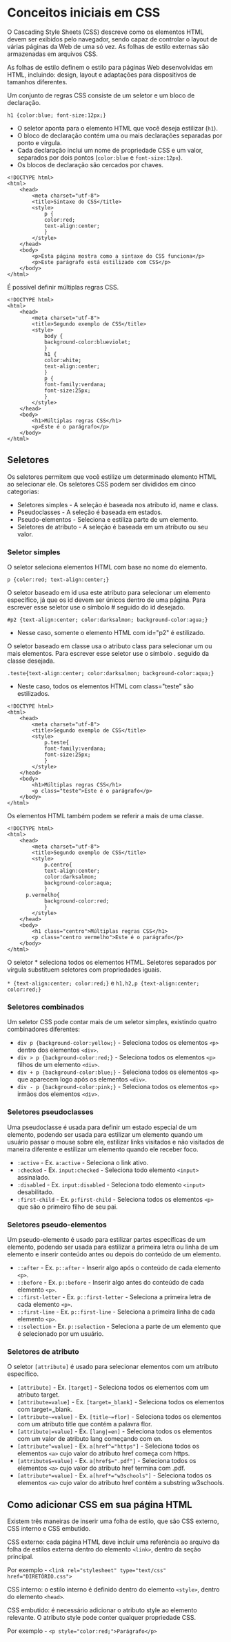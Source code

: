 # Conceitos iniciais em CSS

O Cascading Style Sheets (CSS) descreve como os elementos HTML devem ser exibidos pelo navegador, sendo capaz de controlar o layout de várias páginas da Web de uma só vez. As folhas de estilo externas são armazenadas em arquivos CSS.

As folhas de estilo definem o estilo para páginas Web desenvolvidas em HTML, incluindo: design, layout e adaptações para dispositivos de tamanhos diferentes.

Um conjunto de regras CSS consiste de um seletor e um bloco de declaração.

`h1 {color:blue; font-size:12px;}`

- O seletor aponta para o elemento HTML que você deseja estilizar (`h1`).
- O bloco de declaração contém uma ou mais declarações separadas por ponto e vírgula.
- Cada declaração inclui um nome de propriedade CSS e um valor, separados por dois pontos (`color:blue` e `font-size:12px`).
- Os blocos de declaração são cercados por chaves.

```
<!DOCTYPE html>
<html>
    <head>
        <meta charset="utf-8">
        <title>Sintaxe do CSS</title>
        <style>
            p {
            color:red;
            text-align:center;
            }
        </style>
    </head>
    <body>
        <p>Esta página mostra como a sintaxe do CSS funciona</p>
        <p>Este parágrafo está estilizado com CSS</p>
    </body>
</html>
```

É possível definir múltiplas regras CSS.

```
<!DOCTYPE html>
<html>
    <head>
        <meta charset="utf-8">
        <title>Segundo exemplo de CSS</title>
        <style>
            body {
            background-color:blueviolet;
            }
            h1 {
            color:white;
            text-align:center;
            }
            p {
            font-family:verdana;
            font-size:25px;
            }
        </style>
    </head>
    <body>
        <h1>Múltiplas regras CSS</h1>
        <p>Este é o parágrafo</p>
    </body>
</html>
```

## Seletores

Os seletores permitem que você estilize um determinado elemento HTML ao selecionar ele. Os seletores CSS podem ser divididos em cinco categorias:
- Seletores simples - A seleção é baseada nos atributo id, name e class.
- Pseudoclasses - A seleção é baseada em estados.
- Pseudo-elementos - Seleciona e estiliza parte de um elemento.
- Seletores de atributo - A seleção é baseada em um atributo ou seu valor.

### Seletor simples

O seletor seleciona elementos HTML com base no nome do elemento.

`p {color:red; text-align:center;}`

O seletor baseado em id usa este atributo para selecionar um elemento específico, já que os id devem ser únicos dentro de uma página. Para escrever esse seletor use o símbolo # seguido do id desejado.

`#p2 {text-align:center; color:darksalmon; background-color:agua;}`

- Nesse caso, somente o elemento HTML com id="p2" é estilizado.

O seletor baseado em classe usa o atributo class para selecionar um ou mais elementos. Para escrever esse seletor use o símbolo . seguido da classe desejada.

`.teste{text-align:center; color:darksalmon; background-color:aqua;}`

- Neste caso, todos os elementos HTML com class="teste" são estilizados.

```
<!DOCTYPE html>
<html>
    <head>
        <meta charset="utf-8">
        <title>Segundo exemplo de CSS</title>
        <style>
			p.teste{
            font-family:verdana;
            font-size:25px;
            }
        </style>
    </head>
    <body>
        <h1>Múltiplas regras CSS</h1>
        <p class="teste">Este é o parágrafo</p>
    </body>
</html>
```

Os elementos HTML também podem se referir a mais de uma classe.

```
<!DOCTYPE html>
<html>
    <head>
        <meta charset="utf-8">
        <title>Segundo exemplo de CSS</title>
        <style>
			p.centro{
            text-align:center;
            color:darksalmon;
            background-color:aqua;
            }
      p.vermelho{
            background-color:red;
            }
        </style>
    </head>
    <body>
        <h1 class="centro">Múltiplas regras CSS</h1>
        <p class="centro vermelho">Este é o parágrafo</p>
    </body>
</html>
```

O seletor * seleciona todos os elementos HTML. Seletores separados por vírgula substituem seletores com propriedades iguais.

`* {text-align:center; color:red;}` e `h1,h2,p {text-align:center; color:red;}`

### Seletores combinados

Um seletor CSS pode contar mais de um seletor simples, existindo quatro combinadores diferentes:

- `div p {background-color:yellow;}` - Seleciona todos os elementos `<p>` dentro dos elementos `<div>`.
- `div > p {background-color:red;}` - Seleciona todos os elementos `<p>` filhos de um elemento `<div>`.
- `div + p {background-color:blue;}` - Seleciona todos os elementos `<p>` que aparecem logo após os elementos `<div>`.
- `div - p {background-color:pink;}` - Seleciona todos os elementos `<p>` irmãos dos elementos `<div>`.

### Seletores pseudoclasses

Uma pseudoclasse é usada para definir um estado especial de um elemento, podendo ser usada para estilizar um elemento quando um usuário passar o mouse sobre ele, estilizar links visitados e não visitados de maneira diferente e estilizar um elemento quando ele receber foco.

- `:active` - Ex. `a:active` - Seleciona o link ativo.
- `:checked` - Ex. `input:checked` - Seleciona todo elemento `<input>` assinalado.
- `:disabled` - Ex. `input:disabled` - Seleciona todo elemento `<input>` desabilitado.
- `:first-child` - Ex. `p:first-child` - Seleciona todos os elementos `<p>` que são o primeiro filho de seu pai.

### Seletores pseudo-elementos

Um pseudo-elemento é usado para estilizar partes específicas de um elemento, podendo ser usada para estilizar a primeira letra ou linha de um elemento e inserir conteúdo antes ou depois do conteúdo de um elemento.

- `::after` - Ex. `p::after` - Inserir algo após o conteúdo de cada elemento `<p>`.
- `::before` - Ex. `p::before` - Inserir algo antes do conteúdo de cada elemento `<p>`.
- `::first-letter` - Ex. `p::first-letter` - Seleciona a primeira letra de cada elemento `<p>`.
- `::first-line` - Ex. `p::first-line` - Seleciona a primeira linha de cada elemento `<p>`.
- `::selection` - Ex. `p::selection` - Seleciona a parte de um elemento que é selecionado por um usuário.

### Seletores de atributo

O seletor `[attribute]` é usado para selecionar elementos com um atributo específico.

- `[attribute]` - Ex. `[target]` - Seleciona todos os elementos com um atributo target.
- `[attribute=value]` - Ex. `[target=_blank]` - Seleciona todos os elementos com target=_blank.
- `[attribute~=value]` - Ex. `[title~=flor]` - Seleciona todos os elementos com um atributo title que contém a palavra flor.
- `[attribute|=value]` - Ex. `[lang|=en]` - Seleciona todos os elementos com um valor de atributo lang começando com en.
- `[attribute^=value]` - Ex. `a[href^="https"]` - Seleciona todos os elementos `<a>` cujo valor do atributo href começa com https.
- `[attribute$=value]` - Ex. `a[href$=".pdf"]` - Seleciona todos os elementos `<a>` cujo valor do atributo href termina com .pdf.
- `[attribute*=value]` - Ex. `a[href*="w3schools"]` - Seleciona todos os elementos `<a>` cujo valor do atributo href contém a substring w3schools.

## Como adicionar CSS em sua página HTML

Existem três maneiras de inserir uma folha de estilo, que são CSS externo, CSS interno e CSS embutido.

CSS externo: cada página HTML deve incluir uma referência ao arquivo da folha de estilos externa dentro do elemento `<link>`, dentro da seção principal.

Por exemplo - `<link rel="stylesheet" type="text/css" href="DIRETÓRIO.css">`

CSS interno: o estilo interno é definido dentro do elemento `<style>`, dentro do elemento `<head>`.

CSS embutido: é necessário adicionar o atributo style ao elemento relevante. O atributo style pode conter qualquer propriedade CSS.

Por exemplo - `<p style="color:red;">Parágrafo</p>`

